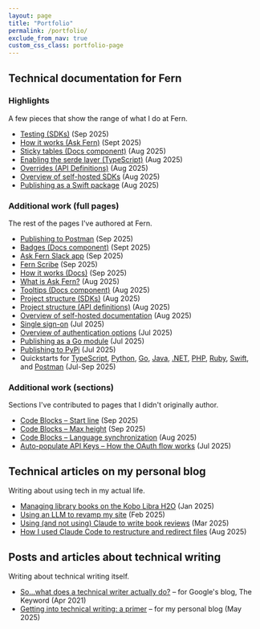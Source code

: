 ```yaml
---
layout: page
title: "Portfolio"
permalink: /portfolio/
exclude_from_nav: true
custom_css_class: portfolio-page
---
```


## Technical documentation for Fern

### Highlights

A few pieces that show the range of what I do at Fern. 

* [Testing (SDKs)](https://buildwithfern.com/learn/sdks/deep-dives/testing) (Sep 2025)
* [How it works (Ask Fern)](https://buildwithfern.com/learn/ask-fern/getting-started/how-it-works) (Sept 2025)
* [Sticky tables (Docs component)](https://buildwithfern.com/learn/docs/writing-content/components/sticky-tables) (Aug 2025)
* [Enabling the serde layer (TypeScript)](https://buildwithfern.com/learn/sdks/generators/typescript/serde-layer) (Aug 2025)
* [Overrides (API Definitions)](https://buildwithfern.com/learn/api-definitions/overview/overrides) (Aug 2025)
* [Overview of self-hosted SDKs](https://buildwithfern.com/learn/sdks/deep-dives/self-hosted) (Aug 2025)
* [Publishing as a Swift package](https://buildwithfern.com/learn/sdks/generators/swift/publishing) (Aug 2025)

### Additional work (full pages)

The rest of the pages I've authored at Fern. 

* [Publishing to Postman](https://buildwithfern.com/learn/sdks/generators/postman/publishing) (Sep 2025)
* [Badges (Docs component)](https://buildwithfern.com/learn/docs/writing-content/components/badges) (Sept 2025)
* [Ask Fern Slack app](https://buildwithfern.com/learn/ask-fern/features/slack-app) (Sep 2025)
* [Fern Scribe](https://buildwithfern.com/learn/docs/ai-features/fern-scribe-coming-soon) (Sep 2025)
* [How it works (Docs)](https://buildwithfern.com/learn/docs/getting-started/how-it-works) (Sep 2025)
* [What is Ask Fern?](https://buildwithfern.com/learn/ask-fern/getting-started/what-is-ask-fern) (Aug 2025)
* [Tooltips (Docs component)](https://buildwithfern.com/learn/docs/writing-content/components/tooltips) (Aug 2025)
* [Project structure (SDKs)](https://buildwithfern.com/learn/sdks/overview/project-structure) (Aug 2025)
* [Project structure (API definitions)](https://buildwithfern.com/learn/api-definitions/overview/project-structure) (Aug 2025)
* [Overview of self-hosted documentation](https://buildwithfern.com/learn/docs/self-hosted/overview) (Aug 2025)
* [Single sign-on](https://buildwithfern.com/learn/docs/authentication/sso) (Jul 2025)
* [Overview of authentication options](https://buildwithfern.com/learn/docs/authentication/overview) (Jul 2025)
* [Publishing as a Go module](https://buildwithfern.com/learn/sdks/generators/go/publishing) (Jul 2025)
* [Publishing to PyPi](https://buildwithfern.com/learn/sdks/generators/python/publishing) (Jul 2025)
* Quickstarts for [TypeScript](https://buildwithfern.com/learn/sdks/generators/typescript/quickstart), [Python](https://buildwithfern.com/learn/sdks/generators/python/quickstart), [Go](https://buildwithfern.com/learn/sdks/generators/go/quickstart), [Java](https://buildwithfern.com/learn/sdks/generators/java/quickstart), [.NET](https://buildwithfern.com/learn/sdks/generators/csharp/quickstart), [PHP](https://buildwithfern.com/learn/sdks/generators/php/quickstart), [Ruby](https://buildwithfern.com/learn/sdks/generators/ruby/quickstart), [Swift](https://buildwithfern.com/learn/sdks/generators/swift/quickstart), and [Postman](https://buildwithfern.com/learn/sdks/generators/postman/quickstart) (Jul-Sep 2025)

### Additional work (sections)

Sections I've contributed to pages that I didn't originally author.

* [Code Blocks – Start line](https://buildwithfern.com/learn/docs/writing-content/components/code-blocks#start-line) (Sep 2025)
* [Code Blocks – Max height](https://buildwithfern.com/learn/docs/writing-content/components/code-blocks#max-height) (Sep 2025)
* [Code Blocks – Language synchronization](https://buildwithfern.com/learn/docs/writing-content/components/code-blocks#language-synchronization) (Aug 2025)
* [Auto-populate API Keys – How the OAuth flow works](https://buildwithfern.com/learn/docs/authentication/api-key-injection#how-the-oauth-flow-works) (Jul 2025)

## Technical articles on my personal blog

Writing about using tech in my actual life.

* [Managing library books on the Kobo Libra H2O](https://devinlogan.org/2025/01/10/librarykobo.html) (Jan 2025)
* [Using an LLM to revamp my site](https://devinlogan.org//2025/02/09/jekyll.html) (Feb 2025)
* [Using (and not using) Claude to write book reviews](https://devinlogan.org/2025/03/12/aiproofreader.html) (Mar 2025)
* [How I used Claude Code to restructure and redirect files](https://devinlogan.org/2025/08/17/redirects.html) (Aug 2025)

## Posts and articles about technical writing

Writing about technical writing itself.

* [So...what does a technical writer actually do?](https://blog.google/inside-google/life-at-google/sowhat-does-technical-writer-actually-do/) – for Google's blog, The Keyword (Apr 2021)
* [Getting into technical writing: a primer](https://devinlogan.org/2025/05/23/primer.html) – for my personal blog (May 2025)